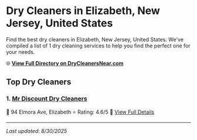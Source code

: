 # Dry Cleaners in Elizabeth, New Jersey, United States

Find the best dry cleaners in Elizabeth, New Jersey, United States. We've compiled a list of 1 dry cleaning services to help you find the perfect one for your needs.

🌐 **[View Full Directory on DryCleanersNear.com](https://drycleanersnear.com/city/US/New%20Jersey/Elizabeth)**

## Top Dry Cleaners

### 1. [Mr Discount Dry Cleaners](https://drycleanersnear.com/dryCleaner/686dcd7404b0376d46bba80f/mr-discount-dry-cleaners)
📍 94 Elmora Ave, Elizabeth
⭐ Rating: 4.6/5
🔗 [View Full Details](https://drycleanersnear.com/dryCleaner/686dcd7404b0376d46bba80f/mr-discount-dry-cleaners)


---

*Last updated: 8/30/2025*
